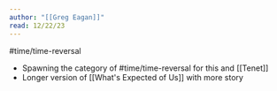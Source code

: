 ```yaml
---
author: "[[Greg Eagan]]"
read: 12/22/23
---
```

#time/time-reversal

- Spawning the category of #time/time-reversal for this and [[Tenet]]
- Longer version of [[What's Expected of Us]] with more story